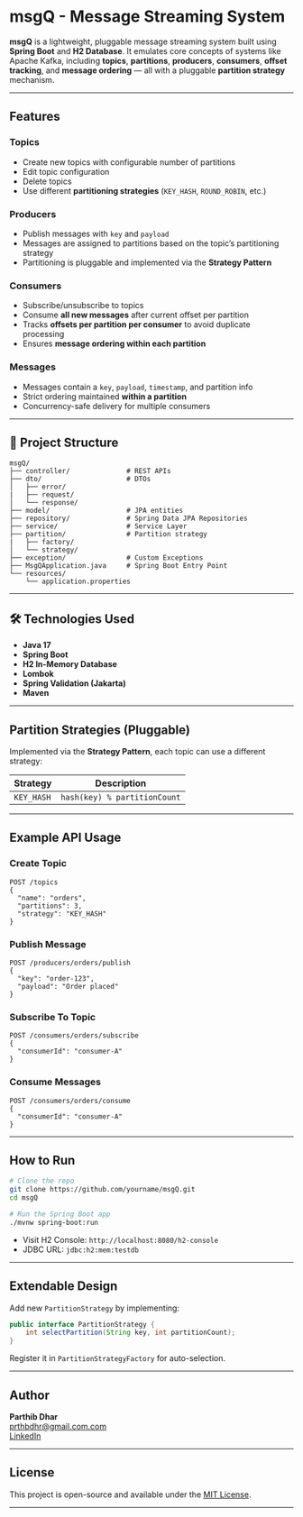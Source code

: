 # msgQ - Message Streaming System

**msgQ** is a lightweight, pluggable message streaming system built using **Spring Boot** and **H2 Database**. It emulates core concepts of systems like Apache Kafka, including **topics**, **partitions**, **producers**, **consumers**, **offset tracking**, and **message ordering** — all with a pluggable **partition strategy** mechanism.

---

## Features

### Topics
- Create new topics with configurable number of partitions
- Edit topic configuration
- Delete topics
- Use different **partitioning strategies** (`KEY_HASH`, `ROUND_ROBIN`, etc.)

### Producers
- Publish messages with `key` and `payload`
- Messages are assigned to partitions based on the topic’s partitioning strategy
- Partitioning is pluggable and implemented via the **Strategy Pattern**

### Consumers
- Subscribe/unsubscribe to topics
- Consume **all new messages** after current offset per partition
- Tracks **offsets per partition per consumer** to avoid duplicate processing
- Ensures **message ordering within each partition**

### Messages
- Messages contain a `key`, `payload`, `timestamp`, and partition info
- Strict ordering maintained **within a partition**
- Concurrency-safe delivery for multiple consumers

---

## 📁 Project Structure

```
msgQ/
├── controller/              # REST APIs
├── dto/                     # DTOs
│   ├── error/
|   ├── request/
│   └── response/
├── model/                   # JPA entities
├── repository/              # Spring Data JPA Repositories
├── service/                 # Service Layer
├── partition/               # Partition strategy
|   ├── factory/
│   └── strategy/
├── exception/               # Custom Exceptions
├── MsgQApplication.java     # Spring Boot Entry Point
└── resources/
    └── application.properties
```

---

## 🛠 Technologies Used

- **Java 17**
- **Spring Boot**
- **H2 In-Memory Database**
- **Lombok**
- **Spring Validation (Jakarta)**
- **Maven**

---

## Partition Strategies (Pluggable)

Implemented via the **Strategy Pattern**, each topic can use a different strategy:

| Strategy      | Description                                      |
|---------------|--------------------------------------------------|
| `KEY_HASH`    | `hash(key) % partitionCount`                     |

---

## Example API Usage

### Create Topic
```http
POST /topics
{
  "name": "orders",
  "partitions": 3,
  "strategy": "KEY_HASH"
}
```

### Publish Message
```http
POST /producers/orders/publish
{
  "key": "order-123",
  "payload": "Order placed"
}
```

### Subscribe To Topic
```http
POST /consumers/orders/subscribe
{
  "consumerId": "consumer-A"
}
```

### Consume Messages
```http
POST /consumers/orders/consume
{
  "consumerId": "consumer-A"
}
```

---

## How to Run

```bash
# Clone the repo
git clone https://github.com/yourname/msgQ.git
cd msgQ

# Run the Spring Boot app
./mvnw spring-boot:run
```

- Visit H2 Console: `http://localhost:8080/h2-console`
- JDBC URL: `jdbc:h2:mem:testdb`

---

## Extendable Design

Add new `PartitionStrategy` by implementing:

```java
public interface PartitionStrategy {
    int selectPartition(String key, int partitionCount);
}
```

Register it in `PartitionStrategyFactory` for auto-selection.

---

## Author

**Parthib Dhar**  
prthbdhr@gmail.com.com  
[LinkedIn](https://linkedin.com/in/prthbdhr)

---

## License

This project is open-source and available under the [MIT License](LICENSE).

---
